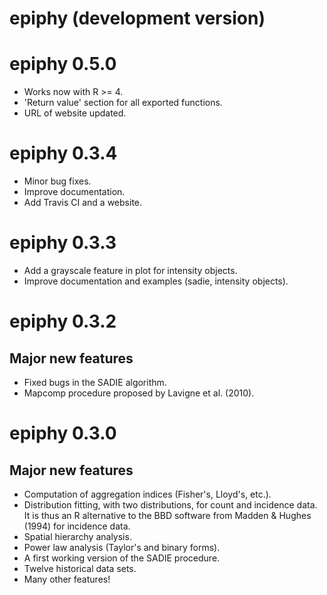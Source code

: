 # epiphy (development version)

# epiphy 0.5.0

- Works now with R >= 4.
- 'Return value' section for all exported functions.
- URL of website updated.

# epiphy 0.3.4

- Minor bug fixes.
- Improve documentation.
- Add Travis CI and a website.

# epiphy 0.3.3

- Add a grayscale feature in plot for intensity objects.
- Improve documentation and examples (sadie, intensity objects).

# epiphy 0.3.2

## Major new features

- Fixed bugs in the SADIE algorithm.
- Mapcomp procedure proposed by Lavigne et al. (2010).

# epiphy 0.3.0

## Major new features

- Computation of aggregation indices (Fisher's, Lloyd's, etc.).
- Distribution fitting, with two distributions, for count and incidence data. It is thus an R alternative to the BBD software from Madden & Hughes (1994) for incidence data.
- Spatial hierarchy analysis.
- Power law analysis (Taylor's and binary forms).
- A first working version of the SADIE procedure.
- Twelve historical data sets.
- Many other features!

